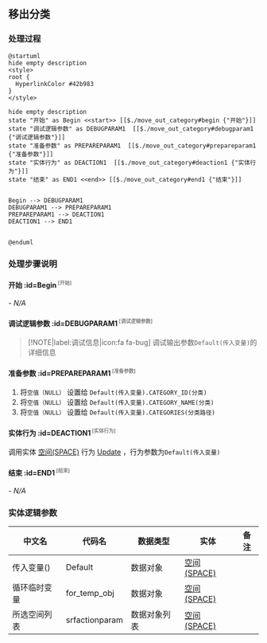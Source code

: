## 移出分类 <!-- {docsify-ignore-all} -->

   

### 处理过程

```plantuml
@startuml
hide empty description
<style>
root {
  HyperlinkColor #42b983
}
</style>

hide empty description
state "开始" as Begin <<start>> [[$./move_out_category#begin {"开始"}]]
state "调试逻辑参数" as DEBUGPARAM1  [[$./move_out_category#debugparam1 {"调试逻辑参数"}]]
state "准备参数" as PREPAREPARAM1  [[$./move_out_category#prepareparam1 {"准备参数"}]]
state "实体行为" as DEACTION1  [[$./move_out_category#deaction1 {"实体行为"}]]
state "结束" as END1 <<end>> [[$./move_out_category#end1 {"结束"}]]


Begin --> DEBUGPARAM1
DEBUGPARAM1 --> PREPAREPARAM1
PREPAREPARAM1 --> DEACTION1
DEACTION1 --> END1


@enduml
```


### 处理步骤说明

#### 开始 :id=Begin<sup class="footnote-symbol"> <font color=gray size=1>[开始]</font></sup>



*- N/A*
#### 调试逻辑参数 :id=DEBUGPARAM1<sup class="footnote-symbol"> <font color=gray size=1>[调试逻辑参数]</font></sup>



> [!NOTE|label:调试信息|icon:fa fa-bug]
> 调试输出参数`Default(传入变量)`的详细信息


#### 准备参数 :id=PREPAREPARAM1<sup class="footnote-symbol"> <font color=gray size=1>[准备参数]</font></sup>



1. 将`空值（NULL）` 设置给  `Default(传入变量).CATEGORY_ID(分类)`
2. 将`空值（NULL）` 设置给  `Default(传入变量).CATEGORY_NAME(分类)`
3. 将`空值（NULL）` 设置给  `Default(传入变量).CATEGORIES(分类路径)`

#### 实体行为 :id=DEACTION1<sup class="footnote-symbol"> <font color=gray size=1>[实体行为]</font></sup>



调用实体 [空间(SPACE)](module/Wiki/Space.md) 行为 [Update](module/Wiki/Space#行为) ，行为参数为`Default(传入变量)`

#### 结束 :id=END1<sup class="footnote-symbol"> <font color=gray size=1>[结束]</font></sup>



*- N/A*



### 实体逻辑参数

|    中文名   |    代码名    |  数据类型    |  实体   |备注 |
| --------| --------| -------- | -------- | --------   |
|传入变量(<i class="fa fa-check"/></i>)|Default|数据对象|[空间(SPACE)](module/Wiki/Space.md)||
|循环临时变量|for_temp_obj|数据对象|[空间(SPACE)](module/Wiki/Space.md)||
|所选空间列表|srfactionparam|数据对象列表|[空间(SPACE)](module/Wiki/Space.md)||
